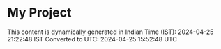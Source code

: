 # My Project

This content is dynamically generated in Indian Time (IST): 2024-04-25 21:22:48 IST
Converted to UTC: 2024-04-25 15:52:48 UTC

